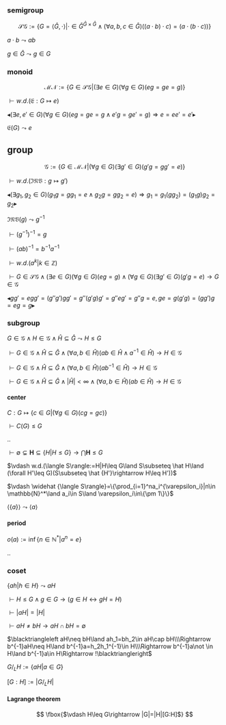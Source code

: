 ### semigroup

$$
\mathscr{SG}:=\{G=\langle\hat G,\cdot\rangle|\cdot \in {\hat G}^{\hat G\times \hat G}\land(\forall a,b,c\in \hat G)((a\cdot b)\cdot c)=(a\cdot(b\cdot c))\}
$$

$a\cdot b\leadsto ab$

$g\in\hat G\leadsto g\in G$

### monoid

$$
\mathscr{MN}:=\{G\in \mathscr{SG}|(\exists e\in G)(\forall g\in G)(eg=ge=g)\}
$$

$\vdash w.d.(\mathfrak{E}:G\mapsto e)$

$\blacktriangleleft (\exists e,e'\in G)(\forall g\in G)(eg=ge=g\land e'g=ge'=g)\Rightarrow e=ee'=e'\blacktriangleright$

$\mathfrak{E}(G)\leadsto e$

## group

$$
\mathscr{G}:=\{G\in \mathscr{MN}|(\forall g\in G)(\exists g'\in G)(g'g=gg'=e)\}
$$

$\vdash w.d.(\mathfrak{INV}:g\mapsto g')$

$\blacktriangleleft (\exists g_1,g_2\in G)(g_1g=gg_1=e\land g_2g=gg_2=e)\Rightarrow g_1=g_1(gg_2)=(g_1g)g_2=g_2\blacktriangleright$

$\mathfrak{INV}(g)\leadsto g^{-1}$

$\vdash (g^{-1})^{-1}=g$

$\vdash (ab)^{-1}=b^{-1}a^{-1}$

$\vdash w.d.(a^k|k\in \mathbb{Z})$

$\vdash G\in \mathscr{SG}\land (\exists e\in G)(\forall g\in G)(eg=g)\land (\forall g\in G)(\exists g'\in G)(g'g=e)\rightarrow G\in \mathscr{G}$

$\blacktriangleleft gg'=egg'=(g''g')gg'=g''(g'g)g'=g''eg'=g''g=e,ge=g(g'g)=(gg')g=eg=g\blacktriangleright$

### subgroup

$G\in\mathscr{G}\land H\in \mathscr{G}\land\hat H\subseteq \hat G\leadsto H\leq G$

$\vdash G\in \mathscr{G}\land \hat H\subseteq \hat G\land (\forall a,b\in \hat H)(ab\in \hat H\land a^{-1}\in \hat H)\rightarrow H\in \mathscr{G}$

$\vdash G\in \mathscr{G}\land \hat H\subseteq \hat G\land (\forall a,b\in \hat H)(ab^{-1}\in \hat H)\rightarrow H\in \mathscr{G}$

$\vdash G\in \mathscr{G}\land \hat H\subseteq \hat G\land|\hat H|<\infty\land (\forall a,b\in \hat H)(ab\in \hat H)\rightarrow H\in \mathscr{G}$

#### center
$C:G\mapsto \{c\in G|(\forall g\in G)(cg=gc)\}$

$\vdash C(G)\leq G$

..

$\vdash \emptyset\subsetneq \mathbf{H}\subseteq \{H|H\leq G\}\rightarrow \bigcap\mathbf{H}\leq G$

$\vdash w.d.(\langle S\rangle:=H|H\leq G\land S\subseteq \hat H\land (\forall H'\leq G)(S\subseteq \hat {H'}\rightarrow H\leq H'))$

$\vdash \widehat {\langle S\rangle}=\{\prod_{i=1}^na_i^{\varepsilon_i}|n\in \mathbb{N}^*\land a_i\in S\land \varepsilon_i\in\{\pm 1\}\}$

$\langle\{a\}\rangle\leadsto \langle a\rangle$

#### period
$o(a):=\inf\{n\in \mathbb{N}^*|a^n=e\}$

..

### coset

$\{ah|h\in H\}\leadsto aH$

$\vdash H\leq G\land g\in G\rightarrow(g\in H\leftrightarrow gH=H)$

$\vdash |aH|=|H|$

$\vdash aH\neq bH\rightarrow aH\cap bH=\emptyset$

$\blacktriangleleft aH\neq bH\land ah_1=bh_2\in aH\cap bH\\\Rightarrow b^{-1}aH\neq H\land b^{-1}a=h_2h_1^{-1}\in H\\\Rightarrow b^{-1}a\not \in H\land b^{-1}a\in H\Rightarrow !\blacktriangleright$

$G/_LH:=\{aH|a\in G\}$

$[G:H]:=|G/_LH|$

#### Lagrange theorem
$$
\fbox{$\vdash H\leq G\rightarrow |G|=|H|[G:H]$}
$$
